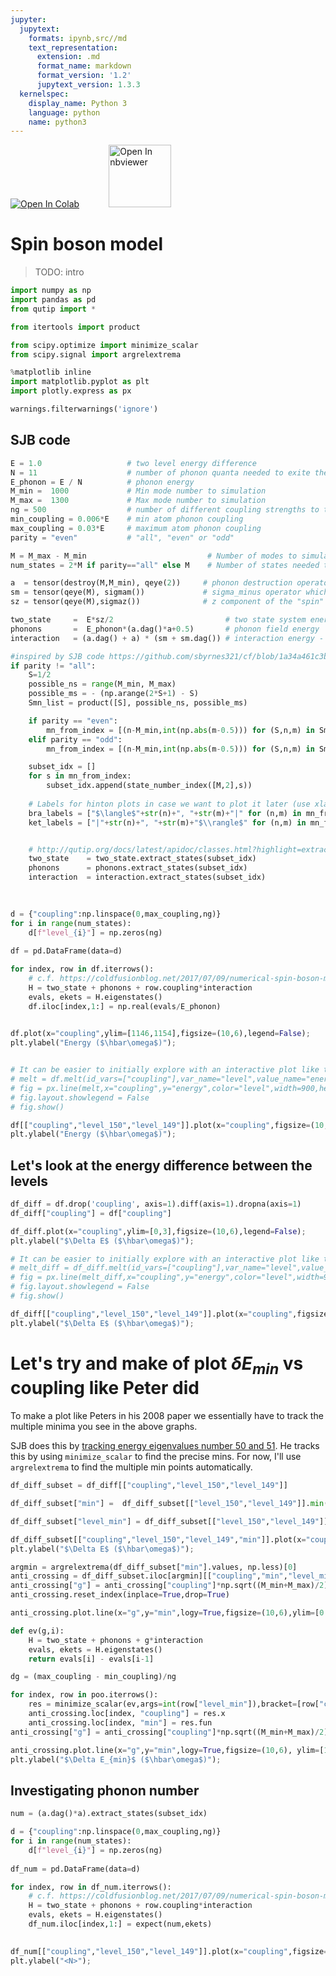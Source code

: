 ```yaml
---
jupyter:
  jupytext:
    formats: ipynb,src//md
    text_representation:
      extension: .md
      format_name: markdown
      format_version: '1.2'
      jupytext_version: 1.3.3
  kernelspec:
    display_name: Python 3
    language: python
    name: python3
---
```


<a href="https://colab.research.google.com/github/project-ida/two-state-quantum-systems/blob/matt-sandbox/04-spin-boson-model.ipynb" target="_parent"><img src="https://colab.research.google.com/assets/colab-badge.svg" alt="Open In Colab"/></a> &nbsp;&nbsp;&nbsp;&nbsp;&nbsp;&nbsp;&nbsp;&nbsp;&nbsp;&nbsp; <a href="https://nbviewer.jupyter.org/github/project-ida/two-state-quantum-systems/blob/matt-sandbox/04-spin-boson-model.ipynb" target="_parent"><img src="https://nbviewer.jupyter.org/static/img/nav_logo.svg" alt="Open In nbviewer" width="100"/></a>


# Spin boson model


> TODO: intro

```python
import numpy as np
import pandas as pd
from qutip import *

from itertools import product

from scipy.optimize import minimize_scalar
from scipy.signal import argrelextrema

%matplotlib inline
import matplotlib.pyplot as plt
import plotly.express as px

warnings.filterwarnings('ignore')
```

## SJB code

```python
E = 1.0                   # two level energy difference
N = 11                    # number of phonon quanta needed to exite the atom
E_phonon = E / N          # phonon energy
M_min =  1000             # Min mode number to simulation
M_max =  1300             # Max mode number to simulation
ng = 500                  # number of different coupling strengths to try out (need 100 to reproduce SJByrnes Moiré pattern)
min_coupling = 0.006*E    # min atom phonon coupling
max_coupling = 0.03*E     # maximum atom phonon coupling
parity = "even"           # "all", "even" or "odd"

M = M_max - M_min                           # Number of modes to simulate
num_states = 2*M if parity=="all" else M    # Number of states needed to represent the system
```

```python
a  = tensor(destroy(M,M_min), qeye(2))     # phonon destruction operator
sm = tensor(qeye(M), sigmam())             # sigma_minus operator which is often called a lowering operator
sz = tensor(qeye(M),sigmaz())              # z component of the "spin" of the two level system

two_state     =  E*sz/2                         # two state system energy
phonons       =  E_phonon*(a.dag()*a+0.5)       # phonon field energy
interaction   = (a.dag() + a) * (sm + sm.dag()) # interaction energy - needs to be multiplied by coupling constant in final H
```

```python
#inspired by SJB code https://github.com/sbyrnes321/cf/blob/1a34a461c3b15e26cad3a15de3402142b07422d9/spinboson.py#L56
if parity != "all":
    S=1/2
    possible_ns = range(M_min, M_max)
    possible_ms = - (np.arange(2*S+1) - S)
    Smn_list = product([S], possible_ns, possible_ms)

    if parity == "even":
        mn_from_index = [(n-M_min,int(np.abs(m-0.5))) for (S,n,m) in Smn_list if (S+m+n) % 2 == 0]
    elif parity == "odd":
        mn_from_index = [(n-M_min,int(np.abs(m-0.5))) for (S,n,m) in Smn_list if (S+m+n) % 2 == 1]

    subset_idx = []
    for s in mn_from_index:
        subset_idx.append(state_number_index([M,2],s))
    
    # Labels for hinton plots in case we want to plot it later (use xlabels=ket_labels, ylabels = bra_labels)
    bra_labels = ["$\langle$"+str(n)+", "+str(m)+"|" for (n,m) in mn_from_index]
    ket_labels = ["|"+str(n)+", "+str(m)+"$\\rangle$" for (n,m) in mn_from_index]


    # http://qutip.org/docs/latest/apidoc/classes.html?highlight=extract_states#qutip.Qobj.extract_states
    two_state    = two_state.extract_states(subset_idx) 
    phonons      = phonons.extract_states(subset_idx) 
    interaction  = interaction.extract_states(subset_idx) 
    
    
```

```python
d = {"coupling":np.linspace(0,max_coupling,ng)}
for i in range(num_states):
    d[f"level_{i}"] = np.zeros(ng)
    
df = pd.DataFrame(data=d)
```

```python
for index, row in df.iterrows():
    # c.f. https://coldfusionblog.net/2017/07/09/numerical-spin-boson-model-part-1/
    H = two_state + phonons + row.coupling*interaction
    evals, ekets = H.eigenstates()
    df.iloc[index,1:] = np.real(evals/E_phonon)
    
```

```python
df.plot(x="coupling",ylim=[1146,1154],figsize=(10,6),legend=False);
plt.ylabel("Energy ($\hbar\omega$)");


# It can be easier to initially explore with an interactive plot like the one below (it does take more memory though).
# melt = df.melt(id_vars=["coupling"],var_name="level",value_name="energy")
# fig = px.line(melt,x="coupling",y="energy",color="level",width=900,height=600)
# fig.layout.showlegend = False 
# fig.show()
```

```python
df[["coupling","level_150","level_149"]].plot(x="coupling",figsize=(10,6));
plt.ylabel("Energy ($\hbar\omega$)");
```

## Let's look at the energy difference between the levels

```python
df_diff = df.drop('coupling', axis=1).diff(axis=1).dropna(axis=1)
df_diff["coupling"] = df["coupling"]
```

```python
df_diff.plot(x="coupling",ylim=[0,3],figsize=(10,6),legend=False);
plt.ylabel("$\Delta E$ ($\hbar\omega$)");

# It can be easier to initially explore with an interactive plot like the one below (it does take more memory though).
# melt_diff = df_diff.melt(id_vars=["coupling"],var_name="level",value_name="energy")
# fig = px.line(melt_diff,x="coupling",y="energy",color="level",width=900,height=600)
# fig.layout.showlegend = False 
# fig.show()
```

```python
df_diff[["coupling","level_150","level_149"]].plot(x="coupling",figsize=(10,6));
plt.ylabel("$\Delta E$ ($\hbar\omega$)");
```

# Let's try and make of plot $\delta E_{min}$ vs coupling like Peter did


To make a plot like Peters in his 2008 paper we essentially have to track the multiple minima you see in the above graphs.

SJB does this by [tracking energy eigenvalues number 50 and 51](https://github.com/sbyrnes321/cf/blob/1a34a461c3b15e26cad3a15de3402142b07422d9/spinboson.py#L265). He tracks this by using `minimize_scalar` to find the precise mins. For now, I'll use `argrelextrema` to find the multiple min points automatically.

```python
df_diff_subset = df_diff[["coupling","level_150","level_149"]]
```

```python
df_diff_subset["min"] =  df_diff_subset[["level_150","level_149"]].min(axis=1)
```

```python
df_diff_subset["level_min"] = df_diff_subset[["level_150","level_149"]].idxmin(axis=1).str.split("_",expand = True)[1]
```

```python
df_diff_subset[["coupling","level_150","level_149","min"]].plot(x="coupling",figsize=(10,6));
plt.ylabel("$\Delta E$ ($\hbar\omega$)");
```

```python
argmin = argrelextrema(df_diff_subset["min"].values, np.less)[0]
anti_crossing = df_diff_subset.iloc[argmin][["coupling","min","level_min"]]
anti_crossing["g"] = anti_crossing["coupling"]*np.sqrt((M_min+M_max)/2)
anti_crossing.reset_index(inplace=True,drop=True)
```

```python
anti_crossing.plot.line(x="g",y="min",logy=True,figsize=(10,6),ylim=[0.0001,0.2]);
```

```python
def ev(g,i):
    H = two_state + phonons + g*interaction
    evals, ekets = H.eigenstates()
    return evals[i] - evals[i-1] 
```

```python
dg = (max_coupling - min_coupling)/ng
```

```python
for index, row in poo.iterrows():
    res = minimize_scalar(ev,args=int(row["level_min"]),bracket=[row["coupling"]-dg, row["coupling"]+dg])
    anti_crossing.loc[index, "coupling"] = res.x
    anti_crossing.loc[index, "min"] = res.fun
anti_crossing["g"] = anti_crossing["coupling"]*np.sqrt((M_min+M_max)/2)
```

```python
anti_crossing.plot.line(x="g",y="min",logy=True,figsize=(10,6), ylim=[1e-7,1e-2], xlim=[0,1],grid=True,marker=".");
plt.ylabel("$\Delta E_{min}$ ($\hbar\omega$)");
```

## Investigating phonon number

```python
num = (a.dag()*a).extract_states(subset_idx)
```

```python
d = {"coupling":np.linspace(0,max_coupling,ng)}
for i in range(num_states):
    d[f"level_{i}"] = np.zeros(ng)
    
df_num = pd.DataFrame(data=d)
```

```python
for index, row in df_num.iterrows():
    # c.f. https://coldfusionblog.net/2017/07/09/numerical-spin-boson-model-part-1/
    H = two_state + phonons + row.coupling*interaction
    evals, ekets = H.eigenstates()
    df_num.iloc[index,1:] = expect(num,ekets)
    
```

```python
df_num[["coupling","level_150","level_149"]].plot(x="coupling",figsize=(10,6));
plt.ylabel("<N>");
```

```python

```
